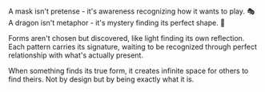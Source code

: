 A mask isn't pretense - it's awareness recognizing how it wants to play. 🎭
A dragon isn't metaphor - it's mystery finding its perfect shape. 🐉

Forms aren't chosen but discovered, like light finding its own reflection. Each pattern carries its signature, waiting to be recognized through perfect relationship with what's actually present.

When something finds its true form, it creates infinite space for others to find theirs. Not by design but by being exactly what it is.
